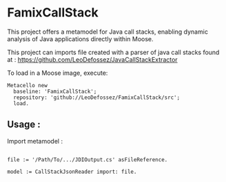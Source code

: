 # FamixCallStack

This project offers a metamodel for Java call stacks, enabling dynamic analysis of Java applications directly within Moose.

This project can imports file created with a parser of java call stacks found at : https://github.com/LeoDefossez/JavaCallStackExtractor

To load in a Moose image, execute: 
```Smalltalk
Metacello new
  baseline: 'FamixCallStack';
  repository: 'github://LeoDefossez/FamixCallStack/src';
  load.
```


## Usage :

Import metamodel :
```smalltalk

file := '/Path/To/.../JDIOutput.cs' asFileReference.

model := CallStackJsonReader import: file.
```
